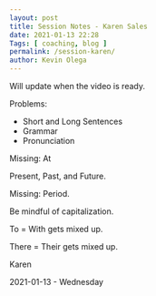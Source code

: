 ```yaml
--- 
layout: post 
title: Session Notes - Karen Sales
date: 2021-01-13 22:28
Tags: [ coaching, blog ]
permalink: /session-karen/ 
author: Kevin Olega 
--- 
```

Will update when the video is ready.

Problems:

- Short and Long Sentences
- Grammar
- Pronunciation

Missing: At

Present, Past, and Future.

Missing: Period.

Be mindful of capitalization.

To = With gets mixed up.

There = Their gets mixed up.

Karen

2021-01-13 - Wednesday